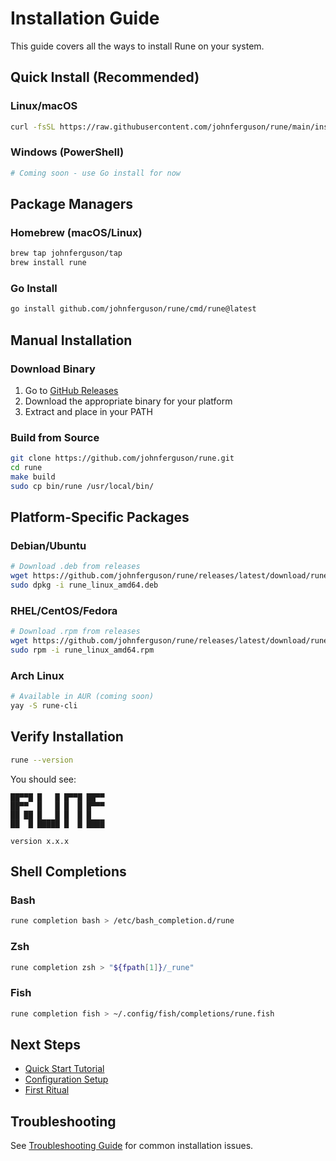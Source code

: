 # Installation Guide

This guide covers all the ways to install Rune on your system.

## Quick Install (Recommended)

### Linux/macOS
```bash
curl -fsSL https://raw.githubusercontent.com/johnferguson/rune/main/install.sh | sh
```

### Windows (PowerShell)
```powershell
# Coming soon - use Go install for now
```

## Package Managers

### Homebrew (macOS/Linux)
```bash
brew tap johnferguson/tap
brew install rune
```

### Go Install
```bash
go install github.com/johnferguson/rune/cmd/rune@latest
```

## Manual Installation

### Download Binary
1. Go to [GitHub Releases](https://github.com/johnferguson/rune/releases)
2. Download the appropriate binary for your platform
3. Extract and place in your PATH

### Build from Source
```bash
git clone https://github.com/johnferguson/rune.git
cd rune
make build
sudo cp bin/rune /usr/local/bin/
```

## Platform-Specific Packages

### Debian/Ubuntu
```bash
# Download .deb from releases
wget https://github.com/johnferguson/rune/releases/latest/download/rune_linux_amd64.deb
sudo dpkg -i rune_linux_amd64.deb
```

### RHEL/CentOS/Fedora
```bash
# Download .rpm from releases
wget https://github.com/johnferguson/rune/releases/latest/download/rune_linux_amd64.rpm
sudo rpm -i rune_linux_amd64.rpm
```

### Arch Linux
```bash
# Available in AUR (coming soon)
yay -S rune-cli
```

## Verify Installation

```bash
rune --version
```

You should see:
```
██▀▀█ █   █ █▀▀█ ██▀▀
██▀▀  █   █ █  █ █▀▀▀
██ ██ █   █ █  █ █   
██  █ █████ █  █ ████

version x.x.x
```

## Shell Completions

### Bash
```bash
rune completion bash > /etc/bash_completion.d/rune
```

### Zsh
```bash
rune completion zsh > "${fpath[1]}/_rune"
```

### Fish
```bash
rune completion fish > ~/.config/fish/completions/rune.fish
```

## Next Steps

- [Quick Start Tutorial](./quickstart.md)
- [Configuration Setup](../configuration/setup.md)
- [First Ritual](./first-ritual.md)

## Troubleshooting

See [Troubleshooting Guide](./troubleshooting.md) for common installation issues.